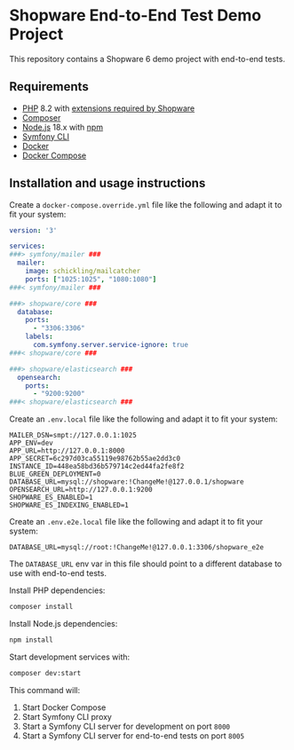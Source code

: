 # Shopware End-to-End Test Demo Project

This repository contains a Shopware 6 demo project with end-to-end tests.

## Requirements

* [PHP](https://www.php.net/) 8.2 with [extensions required by Shopware](https://docs.shopware.com/en/shopware-6-en/first-steps/system-requirements#environment)
* [Composer](https://getcomposer.org/)
* [Node.js](https://nodejs.org/it) 18.x with [npm](https://www.npmjs.com/)
* [Symfony CLI](https://symfony.com/download)
* [Docker](https://www.docker.com/)
* [Docker Compose](https://docs.docker.com/compose/)

## Installation and usage instructions

Create a `docker-compose.override.yml` file like the following and adapt it to fit your system:

```yaml
version: '3'

services:
###> symfony/mailer ###
  mailer:
    image: schickling/mailcatcher
    ports: ["1025:1025", "1080:1080"]
###< symfony/mailer ###

###> shopware/core ###
  database:
    ports:
      - "3306:3306"
    labels:
      com.symfony.server.service-ignore: true
###< shopware/core ###

###> shopware/elasticsearch ###
  opensearch:
    ports:
      - "9200:9200"
###< shopware/elasticsearch ###

```

Create an `.env.local` file like the following and adapt it to fit your system:

```
MAILER_DSN=smpt://127.0.0.1:1025
APP_ENV=dev
APP_URL=http://127.0.0.1:8000
APP_SECRET=6c297d03ca55119e98762b55ae2dd3c0
INSTANCE_ID=448ea58bd36b579714c2ed44fa2fe8f2
BLUE_GREEN_DEPLOYMENT=0
DATABASE_URL=mysql://shopware:!ChangeMe!@127.0.0.1/shopware
OPENSEARCH_URL=http://127.0.0.1:9200
SHOPWARE_ES_ENABLED=1
SHOPWARE_ES_INDEXING_ENABLED=1

```

Create an `.env.e2e.local` file like the following and adapt it to fit your system:

```
DATABASE_URL=mysql://root:!ChangeMe!@127.0.0.1:3306/shopware_e2e

```

The `DATABASE_URL` env var in this file should point to a different database to use with end-to-end tests.

Install PHP dependencies:

```bash
composer install
```

Install Node.js dependencies:

```bash
npm install
```

Start development services with:

```bash
composer dev:start
```

This command will:

1. Start Docker Compose
2. Start Symfony CLI proxy
3. Start a Symfony CLI server for development on port `8000`
4. Start a Symfony CLI server for end-to-end tests on port `8005`